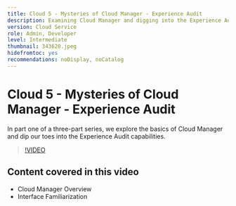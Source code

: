 ```yaml
---
title: Cloud 5 - Mysteries of Cloud Manager - Experience Audit
description: Examining Cloud Manager and digging into the Experience Audit feature
version: Cloud Service
role: Admin, Developer
level: Intermediate
thumbnail: 343620.jpeg
hidefromtoc: yes
recommendations: noDisplay, noCatalog
---
```

# Cloud 5 - Mysteries of Cloud Manager - Experience Audit

In part one of a three-part series, we explore the basics of Cloud Manager and dip our toes into the Experience Audit capabilities.

>[!VIDEO](https://video.tv.adobe.com/v/343620)

## Content covered in this video

+ Cloud Manager Overview
+ Interface Familiarization
